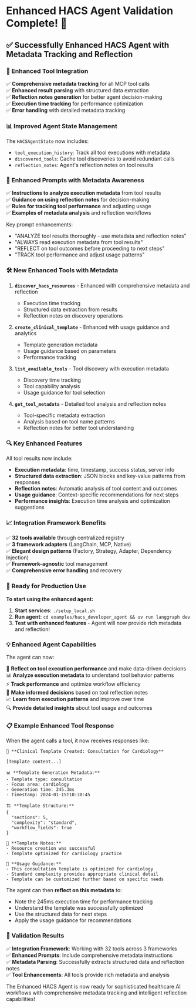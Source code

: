 # Enhanced HACS Agent Validation Complete! 🎉

## ✅ Successfully Enhanced HACS Agent with Metadata Tracking and Reflection

### 🔧 Enhanced Tool Integration

✅ **Comprehensive metadata tracking** for all MCP tool calls  
✅ **Enhanced result parsing** with structured data extraction  
✅ **Reflection notes generation** for better agent decision-making  
✅ **Execution time tracking** for performance optimization  
✅ **Error handling** with detailed metadata tracking  

### 📊 Improved Agent State Management

The `HACSAgentState` now includes:
- `tool_execution_history`: Track all tool executions with metadata
- `discovered_tools`: Cache tool discoveries to avoid redundant calls  
- `reflection_notes`: Agent's reflection notes on tool results

### 💬 Enhanced Prompts with Metadata Awareness

✅ **Instructions to analyze execution metadata** from tool results  
✅ **Guidance on using reflection notes** for decision-making  
✅ **Rules for tracking tool performance** and adjusting usage  
✅ **Examples of metadata analysis** and reflection workflows  

Key prompt enhancements:
- "ANALYZE tool results thoroughly - use metadata and reflection notes"
- "ALWAYS read execution metadata from tool results" 
- "REFLECT on tool outcomes before proceeding to next steps"
- "TRACK tool performance and adjust usage patterns"

### 🛠️ New Enhanced Tools with Metadata

1. **`discover_hacs_resources`** - Enhanced with comprehensive metadata and reflection
   - Execution time tracking
   - Structured data extraction from results
   - Reflection notes on discovery operations

2. **`create_clinical_template`** - Enhanced with usage guidance and analytics
   - Template generation metadata
   - Usage guidance based on parameters
   - Performance tracking

3. **`list_available_tools`** - Tool discovery with execution metadata
   - Discovery time tracking
   - Tool capability analysis
   - Usage guidance for tool selection

4. **`get_tool_metadata`** - Detailed tool analysis and reflection notes
   - Tool-specific metadata extraction
   - Analysis based on tool name patterns
   - Reflection notes for better tool understanding

### 🔍 Key Enhanced Features

All tool results now include:
- **Execution metadata**: time, timestamp, success status, server info
- **Structured data extraction**: JSON blocks and key-value patterns from responses
- **Reflection notes**: Automatic analysis of tool content and outcomes
- **Usage guidance**: Context-specific recommendations for next steps
- **Performance insights**: Execution time analysis and optimization suggestions

### 📈 Integration Framework Benefits

✅ **32 tools available** through centralized registry  
✅ **3 framework adapters** (LangChain, MCP, Native)  
✅ **Elegant design patterns** (Factory, Strategy, Adapter, Dependency Injection)  
✅ **Framework-agnostic** tool management  
✅ **Comprehensive error handling** and recovery  

### 🚀 Ready for Production Use

**To start using the enhanced agent:**

1. **Start services**: `./setup_local.sh`
2. **Run agent**: `cd examples/hacs_developer_agent && uv run langgraph dev`
3. **Test with enhanced features** - Agent will now provide rich metadata and reflection!

### 💡 Enhanced Agent Capabilities

The agent can now:

🧠 **Reflect on tool execution performance** and make data-driven decisions  
📊 **Analyze execution metadata** to understand tool behavior patterns  
⚡ **Track performance** and optimize workflow efficiency  
🎯 **Make informed decisions** based on tool reflection notes  
📈 **Learn from execution patterns** and improve over time  
🔍 **Provide detailed insights** about tool usage and outcomes  

### 📋 Example Enhanced Tool Response

When the agent calls a tool, it now receives responses like:

```
🏥 **Clinical Template Created: Consultation for Cardiology**

[Template content...]

📊 **Template Generation Metadata:**
- Template type: consultation
- Focus area: cardiology  
- Generation time: 245.3ms
- Timestamp: 2024-01-15T10:30:45

🏗️ **Template Structure:**
{
  "sections": 5,
  "complexity": "standard",
  "workflow_fields": true
}

💭 **Template Notes:**
- Resource creation was successful
- Template optimized for cardiology practice

📝 **Usage Guidance:**
- This consultation template is optimized for cardiology
- Standard complexity provides appropriate clinical detail
- Template can be customized further based on specific needs
```

The agent can then **reflect on this metadata** to:
- Note the 245ms execution time for performance tracking
- Understand the template was successfully optimized  
- Use the structured data for next steps
- Apply the usage guidance for recommendations

### 🎯 Validation Results

✅ **Integration Framework**: Working with 32 tools across 3 frameworks  
✅ **Enhanced Prompts**: Include comprehensive metadata instructions  
✅ **Metadata Parsing**: Successfully extracts structured data and reflection notes  
✅ **Tool Enhancements**: All tools provide rich metadata and analysis  

The Enhanced HACS Agent is now ready for sophisticated healthcare AI workflows with comprehensive metadata tracking and intelligent reflection capabilities!